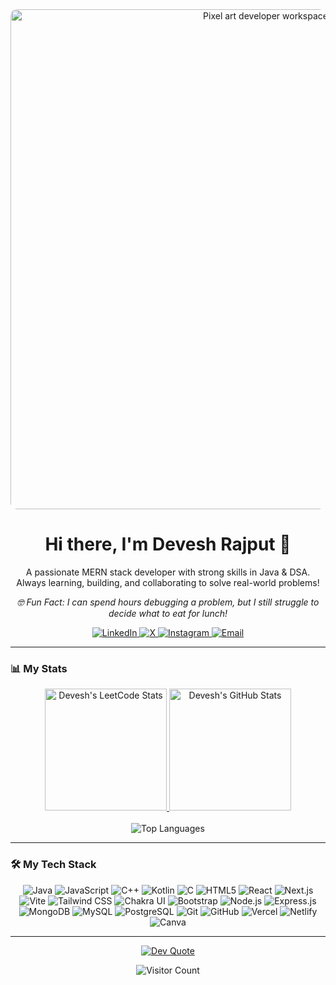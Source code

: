 <div align="center">
  <img src="https://i.imgur.com/3bA4h6H.gif" alt="Pixel art developer workspace" width="800" style="border-radius: 10px;"/>
  
  <h1>Hi there, I'm Devesh Rajput 👋</h1>
  
  <p>A passionate MERN stack developer with strong skills in Java & DSA. <br> Always learning, building, and collaborating to solve real-world problems!</p>
  
  <p><i>🤓 Fun Fact: I can spend hours debugging a problem, but I still struggle to decide what to eat for lunch!</i></p>
  
  <div>
    <a href="https://www.linkedin.com/in/devesh2904" target="_blank">
      <img src="https://img.shields.io/badge/LinkedIn-%230077B5.svg?style=for-the-badge&logo=linkedin&logoColor=white" alt="LinkedIn"/>
    </a>
    <a href="https://x.com/DeveshR1818" target="_blank">
      <img src="https://img.shields.io/badge/X-black.svg?style=for-the-badge&logo=X&logoColor=white" alt="X"/>
    </a>
    <a href="https://instagram.com/deveeeesh" target="_blank">
      <img src="https://img.shields.io/badge/Instagram-%23E4405F.svg?style=for-the-badge&logo=Instagram&logoColor=white" alt="Instagram"/>
    </a>
    <a href="mailto:r.rajput12111@gmail.com">
      <img src="https://img.shields.io/badge/Email-D14836.svg?style=for-the-badge&logo=gmail&logoColor=white" alt="Email"/>
    </a>
  </div>
</div>

---

### 📊 My Stats

<p align="center">
  <a href="https://leetcode.com/u/devesh_1212/">
    <img src="https://leetcode-stats.vercel.app/api?username=devesh_1212&theme=dark" alt="Devesh's LeetCode Stats" style="height: 195px;"/>
  </a>
  <a href="https://github.com/Devesh-x">
    <img src="https://github-readme-stats.vercel.app/api?username=Devesh-x&theme=dracula&show_icons=true&include_all_commits=true&count_private=true" alt="Devesh's GitHub Stats" style="height: 195px;" />
  </a>
  <br/><br/>
  <img src="https://github-readme-stats.vercel.app/api/top-langs/?username=Devesh-x&theme=dracula&layout=compact&include_all_commits=true&count_private=true" alt="Top Languages" />
</p>

---

### 🛠️ My Tech Stack

<div align="center">
  <p>
    <img src="https://img.shields.io/badge/Java-%23ED8B00.svg?style=for-the-badge&logo=openjdk&logoColor=white" alt="Java"/>
    <img src="https://img.shields.io/badge/JavaScript-%23F7DF1E.svg?style=for-the-badge&logo=javascript&logoColor=black" alt="JavaScript"/>
    <img src="https://img.shields.io/badge/C++-%2300599C.svg?style=for-the-badge&logo=c%2B%2B&logoColor=white" alt="C++"/>
    <img src="https://img.shields.io/badge/Kotlin-%237F52FF.svg?style=for-the-badge&logo=kotlin&logoColor=white" alt="Kotlin"/>
    <img src="https://img.shields.io/badge/C-%23A8B9CC.svg?style=for-the-badge&logo=c&logoColor=white" alt="C"/>
    <img src="https://img.shields.io/badge/HTML5-%23E34F26.svg?style=for-the-badge&logo=html5&logoColor=white" alt="HTML5"/>
    <img src="https://img.shields.io/badge/React-%2361DAFB.svg?style=for-the-badge&logo=react&logoColor=black" alt="React"/>
    <img src="https://img.shields.io/badge/Next.js-%23000000.svg?style=for-the-badge&logo=next.js&logoColor=white" alt="Next.js"/>
    <img src="https://img.shields.io/badge/Vite-%23646CFF.svg?style=for-the-badge&logo=vite&logoColor=white" alt="Vite"/>
    <img src="https://img.shields.io/badge/Tailwind_CSS-%2338B2AC.svg?style=for-the-badge&logo=tailwind-css&logoColor=white" alt="Tailwind CSS"/>
    <img src="https://img.shields.io/badge/Chakra_UI-%234ED1C5.svg?style=for-the-badge&logo=chakraui&logoColor=white" alt="Chakra UI"/>
    <img src="https://img.shields.io/badge/Bootstrap-%237952B3.svg?style=for-the-badge&logo=bootstrap&logoColor=white" alt="Bootstrap"/>
    <img src="https://img.shields.io/badge/Node.js-%23339933.svg?style=for-the-badge&logo=node.js&logoColor=white" alt="Node.js"/>
    <img src="https://img.shields.io/badge/Express.js-%23000000.svg?style=for-the-badge&logo=express&logoColor=white" alt="Express.js"/>
    <img src="https://img.shields.io/badge/MongoDB-%2347A248.svg?style=for-the-badge&logo=mongodb&logoColor=white" alt="MongoDB"/>
    <img src="https://img.shields.io/badge/MySQL-%234479A1.svg?style=for-the-badge&logo=mysql&logoColor=white" alt="MySQL"/>
    <img src="https://img.shields.io/badge/PostgreSQL-%234169E1.svg?style=for-the-badge&logo=postgresql&logoColor=white" alt="PostgreSQL"/>
    <img src="https://img.shields.io/badge/Git-%23F05033.svg?style=for-the-badge&logo=git&logoColor=white" alt="Git"/>
    <img src="https://img.shields.io/badge/GitHub-%23181717.svg?style=for-the-badge&logo=github&logoColor=white" alt="GitHub"/>
    <img src="https://img.shields.io/badge/Vercel-%23000000.svg?style=for-the-badge&logo=vercel&logoColor=white" alt="Vercel"/>
    <img src="https://img.shields.io/badge/Netlify-%2300C7B7.svg?style=for-the-badge&logo=netlify&logoColor=white" alt="Netlify"/>
    <img src="https://img.shields.io/badge/Canva-%2300C4CC.svg?style=for-the-badge&logo=Canva&logoColor=white" alt="Canva"/>
  </p>
</div>

---

<div align="center">
  
  <a href="https://github.com/anuraghazra/github-readme-stats">
    <img src="https://quotes-github-readme.vercel.app/api?type=horizontal&theme=radical" alt="Dev Quote"/>
  </a>
  
  <p>
    <img src="https://visitcount.itsvg.in/api?id=Devesh-x&icon=0&color=0" alt="Visitor Count"/>
  </p>
  
</div>
